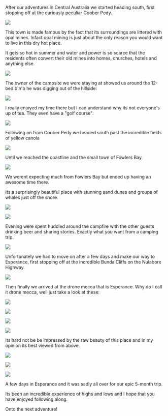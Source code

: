 After our adventures in Central Australia we started heading south, first stopping off at the curiously peculiar Coober Pedy.

[![](/posts/camping-oz-2017-the-south/IMG_1106-1024x683.jpg)](/posts/camping-oz-2017-the-south/IMG_1106.jpg)

This town is made famous by the fact that its surroundings are littered with opal mines. Infact opal mining is just about the only reason you would want to live in this dry hot place.

It gets so hot in summer and water and power is so scarce that the residents often convert their old mines into homes, churches, hotels and anything else.

[![](/posts/camping-oz-2017-the-south/01-4-975x1024.jpg)](/posts/camping-oz-2017-the-south/01-4.jpg)

The owner of the campsite we were staying at showed us around the 12-bed b'n'b he was digging out of the hillside:

[![](/posts/camping-oz-2017-the-south/IMG_1084-1024x683.jpg)](/posts/camping-oz-2017-the-south/IMG_1084.jpg)

I really enjoyed my time there but I can understand why its not everyone's up of tea. They even have a "golf course":

[![](/posts/camping-oz-2017-the-south/IMG_1100-1024x558.jpg)](/posts/camping-oz-2017-the-south/IMG_1100.jpg)

Following on from Coober Pedy we headed south past the incredible fields of yellow canola

[![](/posts/camping-oz-2017-the-south/Fields-of-Yellow-1024x768.jpg)](/posts/camping-oz-2017-the-south/Fields-of-Yellow.jpg)

Until we reached the coastline and the small town of Fowlers Bay.

[![](/posts/camping-oz-2017-the-south/01-6-1024x238.jpg)](/posts/camping-oz-2017-the-south/01-6.jpg)

We werent expecting much from Fowlers Bay but ended up having an awesome time there.

Its a surprisingly beautiful place with stunning sand dunes and groups of whales just off the shore.

[![](/posts/camping-oz-2017-the-south/Fowlers-Dunes-1024x768.jpg)](/posts/camping-oz-2017-the-south/Fowlers-Dunes.jpg)

[![](/posts/camping-oz-2017-the-south/Whale-Time-1024x768.jpg)](/posts/camping-oz-2017-the-south/Whale-Time.jpg)

Evening were spent huddled around the campfire with the other guests drinking beer and sharing stories. Exactly what you want from a camping trip.

[![](/posts/camping-oz-2017-the-south/IMG_1210-1024x683.jpg)](/posts/camping-oz-2017-the-south/IMG_1210.jpg)

Unfortunately we had to move on after a few days and make our way to Esperance, first stopping off at the incredible Bunda Cliffs on the Nulabore Highway.

[![](/posts/camping-oz-2017-the-south/Bunda-Cliffs-from-the-Side-1024x768.jpg)](/posts/camping-oz-2017-the-south/Bunda-Cliffs-from-the-Side.jpg)

Then finally we arrived at the drone mecca that is Esperance. Why do I call it drone mecca, well just take a look at these:

[![](/posts/camping-oz-2017-the-south/Lucky-Bay-Horizontal-1024x768.jpg)](/posts/camping-oz-2017-the-south/Lucky-Bay-Horizontal.jpg)

[![](/posts/camping-oz-2017-the-south/Hellfire-Mixture-1024x768.jpg)](/posts/camping-oz-2017-the-south/Hellfire-Mixture.jpg)

[![](/posts/camping-oz-2017-the-south/Esperance-Whites-and-Blacks-1024x768.jpg)](/posts/camping-oz-2017-the-south/Esperance-Whites-and-Blacks.jpg)

[![](/posts/camping-oz-2017-the-south/Sunset-Sky-Surf-in-Esperance-1024x768.jpg)](/posts/camping-oz-2017-the-south/Sunset-Sky-Surf-in-Esperance.jpg)

Its hard not be be impressed by the raw beauty of this place and in my opinion its best viewed from above.

[![](/posts/camping-oz-2017-the-south/Esperance-Wave-of-Light-1024x768.jpg)](/posts/camping-oz-2017-the-south/Esperance-Wave-of-Light.jpg)

[![](/posts/camping-oz-2017-the-south/Lucky-Bay-Vertical-1024x768.jpg)](/posts/camping-oz-2017-the-south/Lucky-Bay-Vertical.jpg)

[![](/posts/camping-oz-2017-the-south/Esperance-Beach-1024x768.jpg)](/posts/camping-oz-2017-the-south/Esperance-Beach.jpg)

A few days in Esperance and it was sadly all over for our epic 5-month trip.

Its been an incredible experience of highs and lows and I hope that you have enjoyed following along.

Onto the next adventure!